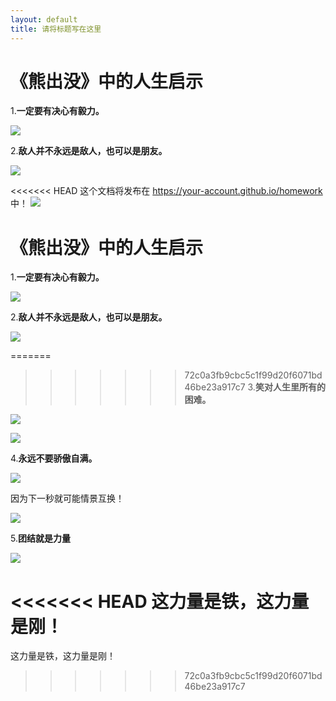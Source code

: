 ```yaml
---
layout: default
title: 请将标题写在这里
---
```


# 《熊出没》中的人生启示

1.**一定要有决心有毅力。**

![](https://timgsa.baidu.com/timg?image&quality=80&size=b9999_10000&sec=1538319883&di=be7be6f86c7235e4ce5ba0e95dfa3749&imgtype=jpg&er=1&src=http%3A%2F%2Fvpic.video.qq.com%2F85243465%2Ft03274fepsg_ori_3.jpg)

2.**敌人并不永远是敌人，也可以是朋友。**

![](https://timgsa.baidu.com/timg?image&quality=80&size=b9999_10000&sec=1537725443921&di=61b08dd39c94d97a18d7d8f8d0a9a644&imgtype=0&src=http%3A%2F%2Fvpic.video.qq.com%2F3388556%2Fe0555pivdvg_ori_3.jpg)

<<<<<<< HEAD
这个文档将发布在 https://your-account.github.io/homework 中！
![](images/exclamation.png)
# 《熊出没》中的人生启示

1.**一定要有决心有毅力。**

![](https://timgsa.baidu.com/timg?image&quality=80&size=b9999_10000&sec=1538319883&di=be7be6f86c7235e4ce5ba0e95dfa3749&imgtype=jpg&er=1&src=http%3A%2F%2Fvpic.video.qq.com%2F85243465%2Ft03274fepsg_ori_3.jpg)

2.**敌人并不永远是敌人，也可以是朋友。**

![](https://timgsa.baidu.com/timg?image&quality=80&size=b9999_10000&sec=1537725443921&di=61b08dd39c94d97a18d7d8f8d0a9a644&imgtype=0&src=http%3A%2F%2Fvpic.video.qq.com%2F3388556%2Fe0555pivdvg_ori_3.jpg)

=======
>>>>>>> 72c0a3fb9cbc5c1f99d20f6071bd46be23a917c7
3.**笑对人生里所有的困难。**

![](https://timgsa.baidu.com/timg?image&quality=80&size=b9999_10000&sec=1537725569291&di=3f75b5c1a9544003807a499a356a91eb&imgtype=0&src=http%3A%2F%2Fi1.hdslb.com%2Fbfs%2Farchive%2F841f5b35a6461649d35d2192e6b82e6f5555e3de.jpg)

![](https://timgsa.baidu.com/timg?image&quality=80&size=b9999_10000&sec=1537725624820&di=74ecca3dcf81aa3621ff932fe74b2d7e&imgtype=0&src=http%3A%2F%2Fvpic.video.qq.com%2F3388556%2Fu0394uwtn3x_ori_3.jpg)

4.**永远不要骄傲自满。**

![](https://timgsa.baidu.com/timg?image&quality=80&size=b9999_10000&sec=1537725659372&di=2868442dc01fcd17c3a57e36d162ea5c&imgtype=0&src=http%3A%2F%2Fgss0.baidu.com%2F-Po3dSag_xI4khGko9WTAnF6hhy%2Fzhidao%2Fpic%2Fitem%2Fc8ea15ce36d3d5398d2724033b87e950342ab0d3.jpg)

因为下一秒就可能情景互换！

![](https://timgsa.baidu.com/timg?image&quality=80&size=b9999_10000&sec=1537725693274&di=3f90dbc76441a00621a511af1dbf9c24&imgtype=0&src=http%3A%2F%2Fimage.uczzd.cn%2F4661691914197833905.jpeg%3Fid%3D0)

5.**团结就是力量**

![](https://timgsa.baidu.com/timg?image&quality=80&size=b9999_10000&sec=1537726057194&di=1ad448d798289903629de58406cd0e99&imgtype=0&src=http%3A%2F%2Fi-7.vcimg.com%2Fcrop%2F4828019085c4058fb14df1c093dc1dd2151702%2528600x%2529%2Fthumb.jpg)

<<<<<<< HEAD
这力量是铁，这力量是刚！
=======
这力量是铁，这力量是刚！
>>>>>>> 72c0a3fb9cbc5c1f99d20f6071bd46be23a917c7
